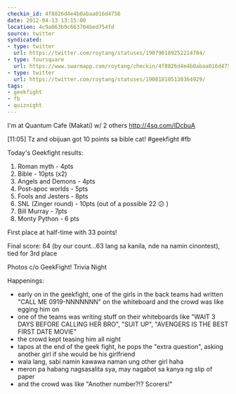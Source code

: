 ```yaml
---
checkin_id: 4f8826d4e4b0abaa016d4756
date: 2012-04-13 13:15:00
location: 4c9a063b9c663704bed754fd
source: twitter
syndicated:
- type: twitter
  url: https://twitter.com/roytang/statuses/190790189252214784/
- type: foursquare
  url: https://www.swarmapp.com/roytang/checkin/4f8826d4e4b0abaa016d4756
- type: twitter
  url: https://twitter.com/roytang/statuses/190818105130364929/
tags:
- geekfight
- fb
- quiznight
---
```


I'm at Quantum Cafe (Makati) w/ 2 others http://4sq.com/IDcbuA

[11:05] Tz and obijuan got 10 points sa bible cat! #geekfight #fb

Today's Geekfight results:

1. Roman myth - 4pts
2. Bible - 10pts (x2)
3. Angels and Demons - 4pts
4. Post-apoc worlds - 5pts
5. Fools and Jesters - 8pts
6. SNL (Zinger round) - 10pts (out of a possible 22 😕 )
7. Bill Murray - 7pts
8. Monty Python - 6 pts

First place at half-time with 33 points!

Final score: 64 (by our count...63 lang sa kanila, nde na namin cinontest), tied for 3rd place

Photos c/o GeekFight! Trivia Night

Happenings:

- early on in the geekfight, one of the girls in the back teams had written "CALL ME 0919-NNNNNNN" on the whiteboard and the crowd was like egging him on
- one of the teams was writing stuff on their whiteboards like "WAIT 3 DAYS BEFORE CALLING HER BRO", "SUIT UP", "AVENGERS IS THE BEST FIRST DATE MOVIE"
- the crowd kept teasing him all night
- tapos at the end of the geek fight, he pops the "extra question", asking another girl if she would be his girlfriend
- wala lang, sabi namin kawawa naman ung other girl haha
- meron pa habang nagsasalita sya, may nagabot sa kanya ng slip of paper
- and the crowd was like "Another number?!? Scorers!"